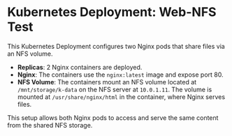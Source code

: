# Kubernetes Deployment: Web-NFS Test

This Kubernetes Deployment configures two Nginx pods that share files via an NFS volume.

- **Replicas**: 2 Nginx containers are deployed.
- **Nginx**: The containers use the `nginx:latest` image and expose port 80.
- **NFS Volume**: The containers mount an NFS volume located at `/mnt/storage/k-data` on the NFS server at `10.0.1.11`. The volume is mounted at `/usr/share/nginx/html` in the container, where Nginx serves files.

This setup allows both Nginx pods to access and serve the same content from the shared NFS storage.
